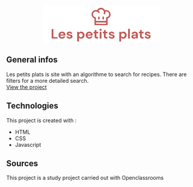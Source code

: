 <p align=center>
  <img src="/assets/images/logo_readme.png" alt="Logo Les petits plats" />  
</p>


## General infos
Les petits plats is site with an algorithme to search for recipes. There are filters for a more detailed search.  <br/>
[View the project](https://aissetousacko.github.io/les-petits-plats/)



## Technologies
This project is created with : 
* HTML
* CSS
* Javascript


## Sources
This project is a study project carried out with Openclassrooms